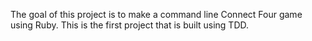 The goal of this project is to make a command line Connect Four game using Ruby. This is the first project that is built using TDD.
